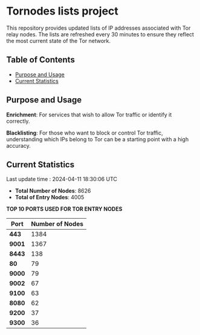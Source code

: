 # Tornodes lists project

This repository provides updated lists of IP addresses associated with Tor relay nodes. The lists are refreshed every 30 minutes to ensure they reflect the most current state of the Tor network.

## Table of Contents

- [Purpose and Usage](#purpose-and-usage)
- [Current Statistics](#current-statistics)


## Purpose and Usage

**Enrichment**: For services that wish to allow Tor traffic or identify it correctly.

**Blacklisting**: For those who want to block or control Tor traffic, understanding which IPs belong to Tor can be a starting point with a high accuracy.

## Current Statistics

Last update time : 2024-04-11 18:30:06 UTC

- **Total Number of Nodes**: 8626
- **Total of Entry Nodes**: 4005

**TOP 10 PORTS USED FOR TOR ENTRY NODES**

| **Port** | **Number of Nodes** |
|------|-----------------|
| **443**   | 1384  |
| **9001**   | 1367  |
| **8443**   | 138  |
| **80**   | 79  |
| **9000**   | 79  |
| **9002**   | 67  |
| **9100**   | 63  |
| **8080**   | 62  |
| **9200**   | 37  |
| **9300**   | 36  |

